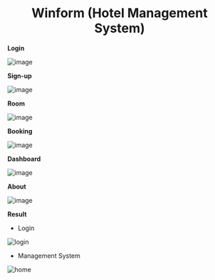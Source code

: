 
<div align="center">

<h1>Winform (Hotel Management System)</h1>
</div>


**Login** 


![image](https://github.com/trong420/hotel-management/assets/90754954/0d05593b-a615-4754-b42c-1fc06f356be3)


**Sign-up**


![image](https://github.com/trong420/hotel-management/assets/90754954/7bb57db1-af39-4912-b9d8-a25cb46270e7)


**Room**

![image](https://github.com/trong420/hotel-management/assets/90754954/cb112b66-d671-4a39-86b4-818ffebdf2f5)


**Booking**

![image](https://github.com/trong420/hotel-management/assets/90754954/222ff422-0dae-42d6-9321-5468c5f8ca43)


**Dashboard**

![image](https://github.com/trong420/hotel-management/assets/90754954/570e4941-17ff-4918-8bfb-ada065341cc9)


**About**

![image](https://github.com/trong420/hotel-management/assets/90754954/fd938f13-8fe2-4f58-9a90-b25d42d970b3)


**Result**

- Login

![login](https://github.com/trong420/hotel-management/assets/90754954/fef3dc5e-8173-4393-865f-ddc641556324)

- Management System

![home](https://github.com/trong420/hotel-management/assets/90754954/63993eac-3026-44a4-b814-9c015cf142a4)
